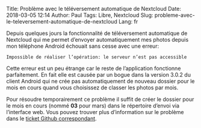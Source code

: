 Title: Problème avec le téléversement automatique de Nextcloud
Date: 2018-03-05 12:14
Author: Paul
Tags: Libre, Nextcloud
Slug: probleme-avec-le-televersement-automatique-de-nextcloud
Lang: fr

Depuis quelques jours la fonctionnalité de téléversement automatique de
Nextcloud qui me permet d’envoyer automatiquement mes photos depuis mon
téléphone Android échouait sans cesse avec une erreur:

    Impossible de réaliser l’opération: le serveur n’est pas accessible

Cette erreur est un peu étrange car le reste de l’application fonctionne
parfaitement. En fait elle est causée par un bogue dans la version 3.0.2
du client Android qui ne crée pas automatiquement de nouveau dossier
pour le mois en cours quand vous choisissez de classer les photos par
mois.

Pour résoudre temporairement ce problème il suffit de créer le dossier
pour le mois en cours (nommé **03** pour mars) dans le répertoire
d’envoi via l’interface web. Vous pouvez trouver plus d’information sur
le problème dans le [ticket Github
correspondant](https://github.com/nextcloud/android/issues/2249).

